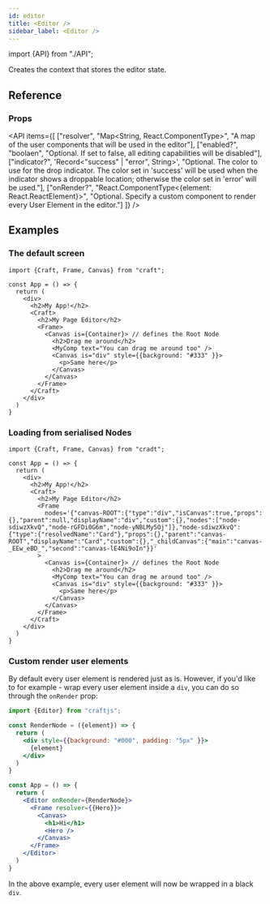 ```yaml
---
id: editor
title: <Editor />
sidebar_label: <Editor />
---
```


import {API} from "./API";

Creates the context that stores the editor state.

## Reference
### Props
<API items={[
  ["resolver", "Map<String, React.ComponentType>", "A map of the user components that will be used in the editor"],
  ["enabled?", "boolaen", "Optional. If set to false, all editing capabilities will be disabled"],
  ["indicator?", 'Record<"success" | "error", String>', "Optional. The color to use for the drop indicator. The color set in 'success' will be used when the indicator shows a droppable location; otherwise the color set in 'error' will be used."],
  ["onRender?", "React.ComponentType<{element: React.ReactElement}>", "Optional. Specify a custom component to render every User Element in the editor."]
]} /> 


## Examples

### The default screen
```tsx {9,10,16,17}
import {Craft, Frame, Canvas} from "craft";

const App = () => {
  return (
    <div>
      <h2>My App!</h2>
      <Craft>
        <h2>My Page Editor</h2>
        <Frame> 
          <Canvas is={Container}> // defines the Root Node
            <h2>Drag me around</h2>
            <MyComp text="You can drag me around too" />
            <Canvas is="div" style={{background: "#333" }}>
              <p>Same here</p>
            </Canvas>
          </Canvas>
        </Frame>
      </Craft>
    </div>
  )
}
```

### Loading from serialised Nodes
```tsx {10}
import {Craft, Frame, Canvas} from "cradt";

const App = () => {
  return (
    <div>
      <h2>My App!</h2>
      <Craft>
        <h2>My Page Editor</h2>
        <Frame
          nodes='{"canvas-ROOT":{"type":"div","isCanvas":true,"props":{},"parent":null,"displayName":"div","custom":{},"nodes":["node-sdiwzXkvQ","node-rGFDi0G6m","node-yNBLMy5Oj"]},"node-sdiwzXkvQ":{"type":{"resolvedName":"Card"},"props":{},"parent":"canvas-ROOT","displayName":"Card","custom":{},"_childCanvas":{"main":"canvas-_EEw_eBD_","second":"canvas-lE4Ni9oIn"}}'
        > 
          <Canvas is={Container}> // defines the Root Node
            <h2>Drag me around</h2>
            <MyComp text="You can drag me around too" />
            <Canvas is="div" style={{background: "#333" }}>
              <p>Same here</p>
            </Canvas>
          </Canvas>
        </Frame>
      </Craft>
    </div>
  )
}
```

### Custom render user elements
By default every user element is rendered just as is. However, if you'd like to for example - wrap every user element inside a `div`, you can do so through the `onRender` prop:

```jsx {3-9,13}
import {Editor} from "craftjs";

const RenderNode = ({element}) => {
  return (
    <div style={{background: "#000", padding: "5px" }}>
      {element}
    </div>
  )
}

const App = () => {
  return (
    <Editor onRender={RenderNode}>
      <Frame resolver={{Hero}}>
        <Canvas>
          <h1>Hi</h1>
          <Hero />
        </Canvas>
      </Frame>
    </Editor>
  )
}
```
In the above example, every user element will now be wrapped in a black `div`. 
